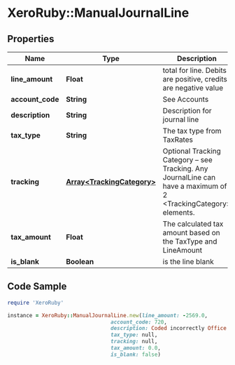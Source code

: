 # XeroRuby::ManualJournalLine

## Properties

Name | Type | Description | Notes
------------ | ------------- | ------------- | -------------
**line_amount** | **Float** | total for line. Debits are positive, credits are negative value | [optional] 
**account_code** | **String** | See Accounts | [optional] 
**description** | **String** | Description for journal line | [optional] 
**tax_type** | **String** | The tax type from TaxRates | [optional] 
**tracking** | [**Array&lt;TrackingCategory&gt;**](TrackingCategory.md) | Optional Tracking Category – see Tracking. Any JournalLine can have a maximum of 2 &lt;TrackingCategory&gt; elements. | [optional] 
**tax_amount** | **Float** | The calculated tax amount based on the TaxType and LineAmount | [optional] 
**is_blank** | **Boolean** | is the line blank | [optional] 

## Code Sample

```ruby
require 'XeroRuby'

instance = XeroRuby::ManualJournalLine.new(line_amount: -2569.0,
                                 account_code: 720,
                                 description: Coded incorrectly Office Equipment should be Computer Equipment,
                                 tax_type: null,
                                 tracking: null,
                                 tax_amount: 0.0,
                                 is_blank: false)
```


